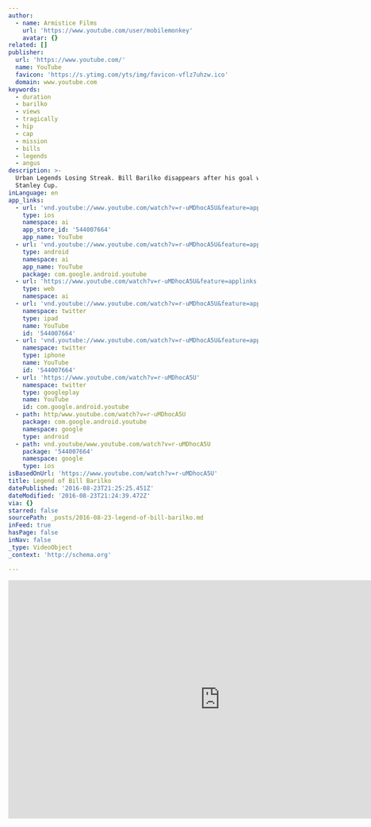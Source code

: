 ```yaml
---
author:
  - name: Armistice Films
    url: 'https://www.youtube.com/user/mobilemonkey'
    avatar: {}
related: []
publisher:
  url: 'https://www.youtube.com/'
  name: YouTube
  favicon: 'https://s.ytimg.com/yts/img/favicon-vflz7uhzw.ico'
  domain: www.youtube.com
keywords:
  - duration
  - barilko
  - views
  - tragically
  - hip
  - cap
  - mission
  - bills
  - legends
  - angus
description: >-
  Urban Legends Losing Streak. Bill Barilko disappears after his goal wins the
  Stanley Cup.
inLanguage: en
app_links:
  - url: 'vnd.youtube://www.youtube.com/watch?v=r-uMDhocA5U&feature=applinks'
    type: ios
    namespace: ai
    app_store_id: '544007664'
    app_name: YouTube
  - url: 'vnd.youtube://www.youtube.com/watch?v=r-uMDhocA5U&feature=applinks'
    type: android
    namespace: ai
    app_name: YouTube
    package: com.google.android.youtube
  - url: 'https://www.youtube.com/watch?v=r-uMDhocA5U&feature=applinks'
    type: web
    namespace: ai
  - url: 'vnd.youtube://www.youtube.com/watch?v=r-uMDhocA5U&feature=applinks'
    namespace: twitter
    type: ipad
    name: YouTube
    id: '544007664'
  - url: 'vnd.youtube://www.youtube.com/watch?v=r-uMDhocA5U&feature=applinks'
    namespace: twitter
    type: iphone
    name: YouTube
    id: '544007664'
  - url: 'https://www.youtube.com/watch?v=r-uMDhocA5U'
    namespace: twitter
    type: googleplay
    name: YouTube
    id: com.google.android.youtube
  - path: http/www.youtube.com/watch?v=r-uMDhocA5U
    package: com.google.android.youtube
    namespace: google
    type: android
  - path: vnd.youtube/www.youtube.com/watch?v=r-uMDhocA5U
    package: '544007664'
    namespace: google
    type: ios
isBasedOnUrl: 'https://www.youtube.com/watch?v=r-uMDhocA5U'
title: Legend of Bill Barilko
datePublished: '2016-08-23T21:25:25.451Z'
dateModified: '2016-08-23T21:24:39.472Z'
via: {}
starred: false
sourcePath: _posts/2016-08-23-legend-of-bill-barilko.md
inFeed: true
hasPage: false
inNav: false
_type: VideoObject
_context: 'http://schema.org'

---
```

<iframe src="https://cdn.embedly.com/widgets/media.html?src=https%3A%2F%2Fwww.youtube.com%2Fembed%2Fr-uMDhocA5U%3Ffeature%3Doembed&amp;url=http%3A%2F%2Fwww.youtube.com%2Fwatch%3Fv%3Dr-uMDhocA5U&amp;image=https%3A%2F%2Fi.ytimg.com%2Fvi%2Fr-uMDhocA5U%2Fhqdefault.jpg&amp;key=b7d04c9b404c499eba89ee7072e1c4f7&amp;type=text%2Fhtml&amp;schema=youtube" width="854" height="480" scrolling="no" frameborder="0" allowfullscreen="" style=""></iframe>